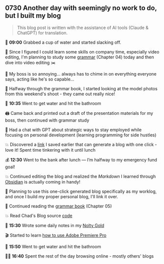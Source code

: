## 0730 Another day with seemingly no work to do, but I built my blog

> This blog post is written with the assistance of AI tools (Claude & ChatGPT) for translation.

🚰 **09:00** Grabbed a cup of water and started slacking off.

💭 Since I figured I could learn some skills on company time, especially video editing, I'm planning to study some [grammar](https://llwslc.github.io/grammar-club/content/Chapter04.html) (Chapter 04) today and then dive into video editing ✂️

💭 My boss is so annoying... always has to chime in on everything everyone says, acting like he's so capable...

📸 Halfway through the grammar book, I started looking at the model photos from this weekend's shoot - they came out really nice!

🚾 **10:35** Went to get water and hit the bathroom

🖨️ Came back and printed out a draft of the presentation materials for my boss, then continued with grammar study

💭 Had a chat with GPT about strategic ways to stay employed while focusing on personal development (learning programming for side hustles)

💥 Discovered a [link](https://chadbaldwin.net/2021/03/14/how-to-build-a-sql-blog.html) I saved earlier that can generate a blog with one click - love it! Spent time tinkering with it until lunch

💰 **12:30** Went to the bank after lunch — I’m halfway to my emergency fund goal!

💥 Continued editing the blog and realized the *Markdown* I learned through [Obsidian](https://obsidian.md/) is actually coming in handy!

💭 Planning to use this one-click generated blog specifically as my worklog, and once I build my proper personal blog, I'll link it over.

📕 Continued reading the [grammar book](https://llwslc.github.io/grammar-club/content/Chapter05) (Chapter 05)

💥 Read Chad's Blog source [code](https://github.com/chadbaldwin/chadbaldwin.github.io)

📓 **15:30** Wrote some daily notes in my [Nolty Gold](https://nolty.jp/gold/)

🎬 Started to learn [how to use Adobe Premiere Pro](https://www.adobe.com/jp/learn/premiere-pro?learnIn=1)

🚾 **15:50** Went to get water and hit the bathroom

🏄‍♀️ **16:40** Spent the rest of the day browsing online - mostly others' blogs


